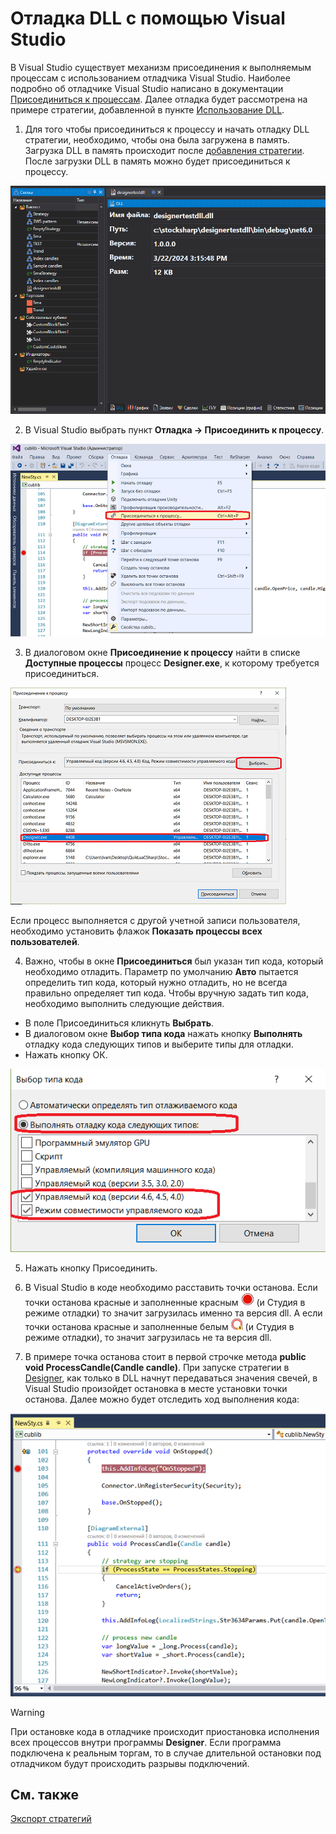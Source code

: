 # Отладка DLL с помощью Visual Studio

В Visual Studio существует механизм присоединения к выполняемым процессам с использованием отладчика Visual Studio. Наиболее подробно об отладчике Visual Studio написано в документации [Присоединиться к процессам](https://learn.microsoft.com/ru-ru/visualstudio/debugger/attach-to-running-processes-with-the-visual-studio-debugger?view=vs-2022). Далее отладка будет рассмотрена на примере стратегии, добавленной в пункте [Использование DLL](../using_dll.md).

1. Для того чтобы присоединиться к процессу и начать отладку DLL стратегии, необходимо, чтобы она была загружена в память. Загрузка DLL в память происходит после [добавления стратегии](../using_dll.md). После загрузки DLL в память можно будет присоединиться к процессу.

![Designer_Creation_Strategy_Dll_01](../../../../images/designer_creation_strategy_dll_01.png)

2. В Visual Studio выбрать пункт **Отладка \-\> Присоединить к процессу**.

![Designer Debugging DLL cube using Visual Studio 00](../../../../images/designer_debugging_dll_using_visual_studio_00.png)

3. В диалоговом окне **Присоединение к процессу** найти в списке **Доступные процессы** процесс **Designer.exe**, к которому требуется присоединиться.

![Designer Debugging DLL cube using Visual Studio 01](../../../../images/designer_debugging_dll_using_visual_studio_01.png)

Если процесс выполняется с другой учетной записи пользователя, необходимо установить флажок **Показать процессы всех пользователей**.

4. Важно, чтобы в окне **Присоединиться** был указан тип кода, который необходимо отладить. Параметр по умолчанию **Авто** пытается определить тип кода, который нужно отладить, но не всегда правильно определяет тип кода. Чтобы вручную задать тип кода, необходимо выполнить следующие действия.

- В поле Присоединиться кликнуть **Выбрать**.
- В диалоговом окне **Выбор типа кода** нажать кнопку **Выполнять** отладку кода следующих типов и выберите типы для отладки.
- Нажать кнопку ОК.

![Designer Debugging DLL cube using Visual Studio 02](../../../../images/designer_debugging_dll_using_visual_studio_02.png)

5. Нажать кнопку Присоединить.

6. В Visual Studio в коде необходимо расставить точки останова. Если точки останова красные и заполненные красным ![Designer Debugging DLL cube using Visual Studio 03](../../../../images/designer_debugging_dll_using_visual_studio_03.png) (и Студия в режиме отладки) то значит загрузилась именно та версия dll. А если точки останова красные и заполненные белым ![Designer Debugging DLL cube using Visual Studio 04](../../../../images/designer_debugging_dll_using_visual_studio_04.png) (и Студия в режиме отладки), то значит загрузилась не та версия dll.

7. В примере точка останова стоит в первой строчке метода **public void ProcessCandle(Candle candle)**. При запуске стратегии в [Designer](../../../designer.md), как только в DLL начнут передаваться значения свечей, в Visual Studio произойдет остановка в месте установки точки останова. Далее можно будет отследить ход выполнения кода:

![Designer Debugging DLL cube using Visual Studio 05](../../../../images/designer_debugging_dll_using_visual_studio_05.png)

> [!WARNING] 
> При остановке кода в отладчике происходит приостановка исполнения всех процессов внутри программы **Designer**. Если программа подключена к реальным торгам, то в случае длительной остановки под отладчиком будут происходить разрывы подключений.

## См. также

[Экспорт стратегий](../../export_import/export.md)
